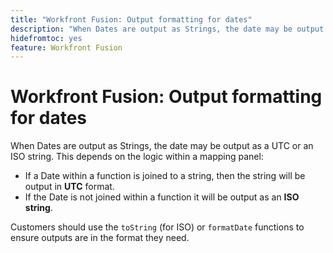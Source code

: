 ```yaml
---
title: "Workfront Fusion: Output formatting for dates"
description: "When Dates are output as Strings, the date may be output as a UTC or an ISO string. This depends on the logic within a mapping panel."
hidefromtoc: yes
feature: Workfront Fusion
---
```


# Workfront Fusion: Output formatting for dates

When Dates are output as Strings, the date may be output as a UTC or an ISO string. This depends on the logic within a mapping panel:

* If a Date within a function is joined to a string, then the string will be output in **UTC** format.
* If the Date is not joined within a function it will be output as an **ISO string**. 

Customers should use the `toString` (for ISO) or `formatDate` functions to ensure outputs are in the format they need.
